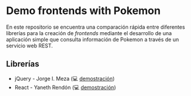 # Demo frontends with Pokemon

En este repositorio se encuentra una comparación rápida entre diferentes librerías para la creación de *frontends* mediante el desarrollo de una aplicación simple que consulta información de Pokemon a través de un servicio web REST.

## Librerías

 - jQuery - Jorge I. Meza (:computer:  [demostración](https://creadores-software.github.io/Demo-frontends-with-Pokemon/jquery-version/))
 - React - Yaneth Rendón (:computer:  [demostración](https://creadores-software.github.io/Demo-frontends-with-Pokemon/react-version/))